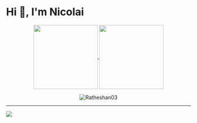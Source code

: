 <h1>Hi 👋, I'm Nicolai</h1>

<p align="center">
  <a href="https://github.com/NicolaiDybro">
    <img align="center"  height="175px" src="https://github-readme-stats.vercel.app/api?username=NicolaiDybro&show_icons=true&hide_border=true&title_color=94b4a4&amp&icon_color=FFFFFF&amp&text_color=FFFFFF&amp&bg_color=000000&count_private=true&include_all_commits=true"/>
  </a>
  <a href="https://github.com/NicolaiDybro">
    <img align="center" height="175px"  src="https://github-readme-stats.vercel.app/api/top-langs/?username=NicolaiDybro&text_color=FFFFFF&bg_color=000000&title_color=94b4a4&langs_count=15&layout=compact&hide_border=true" />
  </a>
</p>
  <p align="center"><img align="center" src="https://github-readme-streak-stats.herokuapp.com/?user=NicolaiDybro&text_color=FFFFFF&bg_color=000000&title_color=94b4a4&langs_count=15&layout=compact&hide_border=true" alt="Ratheshan03" /></p>
</details>

---
[![](https://visitcount.itsvg.in/api?id=NicolaiDybro&icon=1&color=1)](https://visitcount.itsvg.in)
